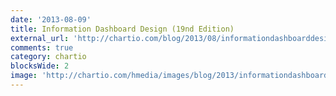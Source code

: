 ```yaml
---
date: '2013-08-09'
title: Information Dashboard Design (19nd Edition)
external_url: 'http://chartio.com/blog/2013/08/informationdashboarddesign'
comments: true
category: chartio
blocksWide: 2
image: 'http://chartio.com/hmedia/images/blog/2013/informationdashboarddesign/informationdashboarddesign.jpg'
---
```

